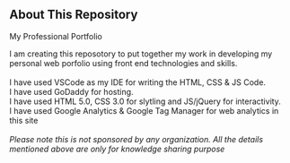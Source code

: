 ## About This Repository

My Professional Portfolio
</p> I am creating this reposotory to put together my work in developing my personal web porfolio using front end technologies and skills. 
<br>
<br>I have used VSCode as my IDE for writing the HTML, CSS & JS Code.
<br>I have used GoDaddy for hosting. 
<br>I have used HTML 5.0, CSS 3.0 for slytling and JS/jQuery for interactivity.
<br>I have used Google Analytics & Google Tag Manager for web analytics in this site

<br>
<br><em>Please note this is not sponsored by any organization. All the details mentioned above are only for knowledge sharing purpose</em>

